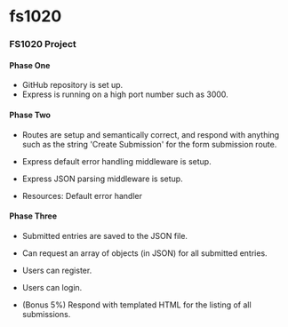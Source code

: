 # fs1020
### FS1020 Project

#### Phase One

- GitHub repository is set up.
- Express is running on a high port number such as 3000.


#### Phase Two

- Routes are setup and semantically correct, and respond with anything such as the string 'Create Submission' for the form submission route.
- Express default error handling middleware is setup.
- Express JSON parsing middleware is setup.


- Resources: Default error handler


#### Phase Three

- Submitted entries are saved to the JSON file.
- Can request an array of objects (in JSON) for all submitted entries.
- Users can register.
- Users can login.

- (Bonus 5%) Respond with templated HTML for the listing of all submissions.
